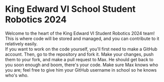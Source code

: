 # King Edward VI School Student Robotics 2024
Welcome to the heart of the King Edward VI Student Robotics 2024 team! This is where code will be stored and managed, and you can contribute to it relatively easily. <br />
If you want to work on the code yourself, you'll first need to make a GitHub account. Then, go to the repository and fork it. Make your changes, push them to your fork, and make a pull request to Max. He should get back to you soon enough and boom, there's your code.
Make sure Max knows who you are; feel free to give him your GitHub username in school so he knows who's who.

